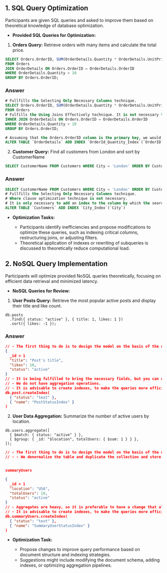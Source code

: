 ## 1. SQL Query Optimization
   Participants are given SQL queries and asked to improve them based on theoretical knowledge of database optimization.

- **Provided SQL Queries for Optimization:**

1. **Orders Query:** Retrieve orders with many items and calculate the total price.

```sql
SELECT Orders.OrderID, SUM(OrderDetails.Quantity * OrderDetails.UnitPrice) AS TotalPrice
FROM Orders
JOIN OrderDetails ON Orders.OrderID = OrderDetails.OrderID
WHERE OrderDetails.Quantity > 10
GROUP BY Orders.OrderID;
```

### Answer

```sql
# Fullfills the Selecting Only Necessary Columns technique.
SELECT Orders.OrderID, SUM(OrderDetails.Quantity * OrderDetails.UnitPrice) AS TotalPrice
FROM Orders
# Fulfills the Using Joins Effectively technique. It is not necessary to have the data that are null, but those that have information. 
INNER JOIN OrderDetails ON Orders.OrderID = OrderDetails.OrderID
WHERE OrderDetails.Quantity > 10
GROUP BY Orders.OrderID;

# Assuming that the Orders.OrderID column is the primary key, we would not need an index on this column, but it would be convenient to have it from the foreign key and an index composed by Id and quantity to make queries more efficient.
ALTER TABLE `OrderDetails` ADD INDEX `OrderId_Quantity_Index`(`OrderID`,`Quantity`)
```

2. **Customer Query:** Find all customers from London and sort by CustomerName
```sql
SELECT CustomerName FROM Customers WHERE City = 'London' ORDER BY CustomerName;
```

### Answer

```sql
SELECT CustomerName FROM Customers WHERE City = 'London' ORDER BY CustomerName;
# Fullfills the Selecting Only Necessary Columns technique.
# Where clause optimization technique is not necessary.
# It is only necessary to add an index to the column by which the search is performed:
ALTER TABLE `Customers` ADD INDEX `City_Index`(`City`)
```

- **Optimization Tasks:**

  - Participants identify inefficiencies and propose modifications to optimize these queries, such as indexing critical columns, restructuring joins, or adjusting filters.
  - Theoretical application of indexes or rewriting of subqueries is discussed to theoretically reduce computational load.

## 2. NoSQL Query Implementation

Participants will optimize provided NoSQL queries theoretically, focusing on efficient data retrieval and minimized latency.

- **NoSQL Queries for Review:**

1. **User Posts Query:** Retrieve the most popular active posts and display their title and like count.

```
db.posts
  .find({ status: "active" }, { title: 1, likes: 1 })
  .sort({ likes: -1 });

```

### Answer

```json
// - The first thing to do is to design the model on the basis of the query we need
{
  _id = 1
  "title": "Post's title",
  "likes": 10,
  "status": "active"
}
// - It is being fulfilled to bring the necessary fields, but you can omit this step, denormalizing the documents.
// - We do not have aggregation operations.
// - It is advisable to create indexes, to make the queries more efficient.
db.post.createIndex(
  { "status": "text" },
  { "name": "PostStatusIndex" }
)
```

2. **User Data Aggregation:** Summarize the number of active users by location.
```
db.users.aggregate([
  { $match: { status: "active" } },
  { $group: { _id: "$location", totalUsers: { $sum: 1 } } },
]);
```

```json
// - The first thing to do is to design the model on the basis of the query we need
// - - We denormalize the table and duplicate the collection and store the information in that collection.


summaryUsers

{
  _id = 1
  "location": "USA",
  "totalUsers": 10,
  "status": "active"
}
// - Aggregates are heavy, so it is preferable to have a change that already has this value.
// - It is advisable to create indexes, to make the queries more efficient.
db.summaryUsers.createIndex(
  { "status": "text" },
  { "name": "SummaryUserStatusIndex" }
)
```

- **Optimization Task:**

  - Propose changes to improve query performance based on document structure and indexing strategies.
  - Suggestions might include modifying the document schema, adding indexes, or optimizing aggregation pipelines.

